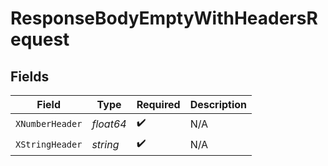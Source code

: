# ResponseBodyEmptyWithHeadersRequest


## Fields

| Field              | Type               | Required           | Description        |
| ------------------ | ------------------ | ------------------ | ------------------ |
| `XNumberHeader`    | *float64*          | :heavy_check_mark: | N/A                |
| `XStringHeader`    | *string*           | :heavy_check_mark: | N/A                |